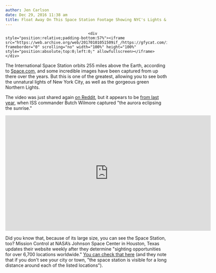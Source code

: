 ```yaml
---
author: Jen Carlson
date: Dec 29, 2016 11:38 am
title: Float Away On This Space Station Footage Showing NYC's Lights & The Aurora Borealis
---
```


	
										<div style="position:relative;padding-bottom:57%"><iframe src="https://web.archive.org/web/20170101051509if_/https://gfycat.com/ifr/MassiveFirstIndusriverdolphin" frameborder="0" scrolling="no" width="100%" height="100%" style="position:absolute;top:0;left:0;" allowfullscreen></iframe></div>

<p>The International Space Station orbits 255 miles above the Earth, according to <a href="https://web.archive.org/web/20170101051509/http://www.space.com/35162-best-earth-from-space-astronaut-photos-2016.html">Space.com</a>, and some incredible images have been captured from up there over the years. But this is one of the greatest, allowing you to see both the unnatural lights of New York City, as well as the gorgeous green Northern Lights.</p>

<p>The video was just shared again <a href="https://web.archive.org/web/20170101051509/https://www.reddit.com/r/nyc/comments/5kwhgu/the_northeast_corridor_from_the_international/">on Reddit</a>, but it appears to be <a href="https://web.archive.org/web/20170101051509/http://www.popularmechanics.com/space/a14031/nasa-iss-video-northern-lights-touch-sunrise/">from last year</a>, when ISS commander Butch Wilmore captured &quot;the aurora eclipsing the sunrise.&quot;</p>

<p><iframe width="640" height="360" src="https://web.archive.org/web/20170101051509if_/https://www.youtube.com/embed/iUyu7W0XuX0" frameborder="0" allowfullscreen></iframe></p>

<p>Did you know that, because of its large size, you can see the Space Station, too? Mission Control at NASA&#x2019;s Johnson Space Center in Houston, Texas updates their website weekly after they determine &quot;sighting opportunities for over 6,700 locations worldwide.&quot; <a href="https://web.archive.org/web/20170101051509/https://spotthestation.nasa.gov/sightings/">You can check that here</a> (and they note that if you don&apos;t see your city or town, &quot;the space station is visible for a long distance around each of the listed locations&quot;).</p>					
										
									
				